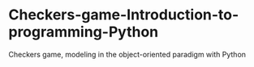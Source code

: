# Checkers-game-Introduction-to-programming-Python
Checkers game, modeling in the object-oriented paradigm with Python
